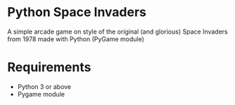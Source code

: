 # Python Space Invaders
A simple arcade game on style of the original (and glorious) Space Invaders from 1978 made with Python (PyGame module)

# Requirements
- Python 3 or above 
- Pygame module
